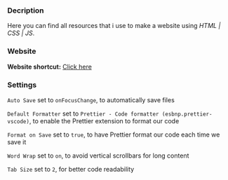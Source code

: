 ### Decription

<p>Here you can find all resources that i use to make a website using <em>HTML | CSS | JS</em>.</p>

### Website

<strong>Website shortcut:</strong> <a href="https://passaport.github.io/">Click here</a>

### Settings

`Auto Save` set to `onFocusChange`, to automatically save files

`Default Formatter` set to `Prettier - Code formatter (esbnp.prettier-vscode)`, to enable the Prettier extension to format our code

`Format on Save` set to `true`, to have Prettier format our code each time we save it

`Word Wrap` set to `on`, to avoid vertical scrollbars for long content

`Tab Size` set to `2`, for better code readability
